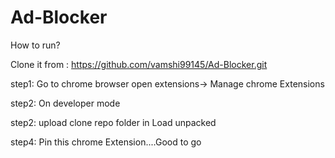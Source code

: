 # Ad-Blocker


How to run?

Clone it from : https://github.com/vamshi99145/Ad-Blocker.git


step1: Go to chrome browser open extensions-> Manage chrome Extensions

step2: On developer mode

step2: upload clone repo folder in Load unpacked 

step4: Pin this chrome Extension....Good to go


